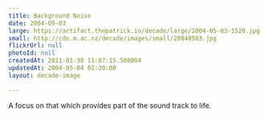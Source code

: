 ```yaml
---
title: Background Noise
date: 2004-05-03
large: https://artifact.thepatrick.io/decade/large/2004-05-03-1520.jpg
small: http://cdn.m.ac.nz/decade/images/small/20040503.jpg
flickrUrl: null
photoId: null
createdAt: 2011-01-30 11:07:15.508004
updatedAt: 2004-05-04 02:20:00
layout: decade-image

---
```

A focus on that which provides part of the sound track to life.

